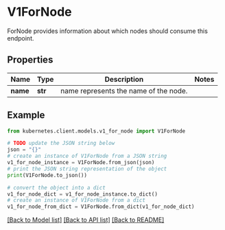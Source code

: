# V1ForNode

ForNode provides information about which nodes should consume this endpoint.

## Properties

Name | Type | Description | Notes
------------ | ------------- | ------------- | -------------
**name** | **str** | name represents the name of the node. | 

## Example

```python
from kubernetes.client.models.v1_for_node import V1ForNode

# TODO update the JSON string below
json = "{}"
# create an instance of V1ForNode from a JSON string
v1_for_node_instance = V1ForNode.from_json(json)
# print the JSON string representation of the object
print(V1ForNode.to_json())

# convert the object into a dict
v1_for_node_dict = v1_for_node_instance.to_dict()
# create an instance of V1ForNode from a dict
v1_for_node_from_dict = V1ForNode.from_dict(v1_for_node_dict)
```
[[Back to Model list]](../README.md#documentation-for-models) [[Back to API list]](../README.md#documentation-for-api-endpoints) [[Back to README]](../README.md)


